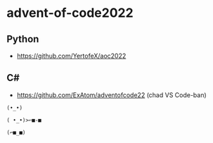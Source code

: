 # advent-of-code2022

## Python
- https://github.com/YertofeX/aoc2022

## C#
- https://github.com/ExAtom/adventofcode22 (chad VS Code-ban)


```
(•_•)

( •_•)>⌐■-■

(⌐■_■)
```
